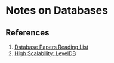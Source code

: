# Notes on Databases


## References

1. [Database Papers Reading List](http://nosqlsummer.org/papers)
1. [High Scalability: LevelDB](http://highscalability.com/blog/2011/8/10/leveldb-fast-and-lightweight-keyvalue-database-from-the-auth.html)
